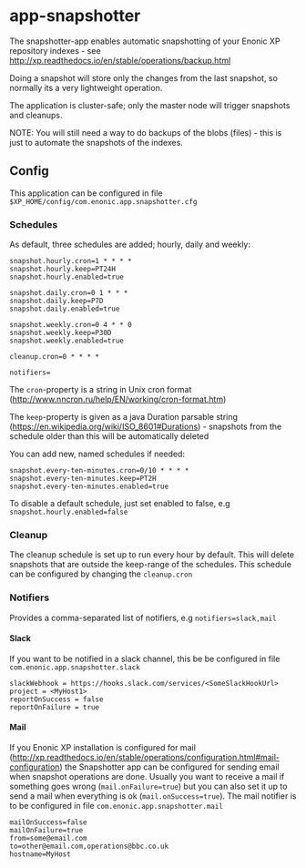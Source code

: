 # app-snapshotter

The snapshotter-app enables automatic snapshotting of your Enonic XP repository indexes - see http://xp.readthedocs.io/en/stable/operations/backup.html

Doing a snapshot will store only the changes from the last snapshot, so normally its a very lightweight operation.

The application is cluster-safe; only the master node will trigger snapshots and cleanups.

NOTE: You will still need a way to do backups of the blobs (files) - this is just to automate the snapshots of the indexes.


## Config

This application can be configured in file ``$XP_HOME/config/com.enonic.app.snapshotter.cfg``

### Schedules

As default, three schedules are added; hourly, daily and weekly:

    snapshot.hourly.cron=1 * * * *
    snapshot.hourly.keep=PT24H
    snapshot.hourly.enabled=true

    snapshot.daily.cron=0 1 * * *
    snapshot.daily.keep=P7D
    snapshot.daily.enabled=true

    snapshot.weekly.cron=0 4 * * 0
    snapshot.weekly.keep=P30D
    snapshot.weekly.enabled=true

    cleanup.cron=0 * * * *
    
    notifiers=

  
The ``cron``-property is a string in Unix cron format (http://www.nncron.ru/help/EN/working/cron-format.htm)

The ``keep``-property is given as a java Duration parsable string (https://en.wikipedia.org/wiki/ISO_8601#Durations) - snapshots from the schedule older than this will be automatically deleted

You can add new, named schedules if needed:

    snapshot.every-ten-minutes.cron=0/10 * * * *
    snapshot.every-ten-minutes.keep=PT2H
    snapshot.every-ten-minutes.enabled=true

To disable a default schedule, just set enabled to false, e.g ``snapshot.hourly.enabled=false``

### Cleanup

The cleanup schedule is set up to run every hour by default. This will delete snapshots that are outside the keep-range of the schedules. This schedule can be configured by changing the ``cleanup.cron``

### Notifiers

Provides a comma-separated list of notifiers, e.g ``notifiers=slack,mail``

#### Slack

If you want to be notified in a slack channel, this be be configured in file ``com.enonic.app.snapshotter.slack``

    slackWebhook = https://hooks.slack.com/services/<SomeSlackHookUrl>
    project = <MyHost1>
    reportOnSuccess = false
    reportOnFailure = true


#### Mail

If you Enonic XP installation is configured for mail (http://xp.readthedocs.io/en/stable/operations/configuration.html#mail-configuration) the Snapshotter app can be configured for sending email when snapshot operations are done. Usually you want to receive a mail if something goes wrong (``mail.onFailure=true``) but you can also set it up to send a mail when everything is ok (``mail.onSuccess=true``). The mail notifier is to be configured in file ``com.enonic.app.snapshotter.mail``

    mailOnSuccess=false
    mailOnFailure=true
    from=some@email.com
    to=other@email.com,operations@bbc.co.uk
    hostname=MyHost

